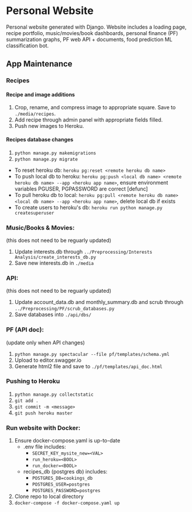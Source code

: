 # Personal Website
Personal website generated with Django. Website includes a loading page, recipe portfolio, music/movies/book dashboards, personal finance (PF) summarization graphs, PF web API + documents, food prediction ML classification bot.

## App Maintenance 
### Recipes
#### Recipe and image additions
1. Crop, rename, and compress image to appropriate square. Save to `./media/recipes`.
2. Add recipe through admin panel with appropriate fields filled.
3. Push new images to Heroku.

#### Recipes database changes
1. `python manage.py makemigrations`
2. `python manage.py migrate`
- To reset heroku db: `heroku pg:reset <remote heroku db name>`
- To push local db to heroku: `heroku pg:push <local db name> <remote heroku db name> --app <heroku app name>`, ensure environment variables PGUSER, PGPASSWORD are correct [defunc]
- To pull heroku db to local: `heroku pg:pull <remote heroku db name> <local db name> --app <heroku app name>`, delete local db if exists
- To create users to heroku's db: `heroku run python manage.py createsuperuser`

### Music/Books & Movies:
(this does not need to be reguarly updated)
1. Update interests.db through `../Preprocessing/Interests Analysis/create_interests_db.py`
2. Save new interests.db in `./media`

### API:
(this does not need to be reguarly updated)
1. Update account_data.db and monthly_summary.db and scrub through `../Preprocessing/PF/scrub_databases.py`
2. Save databases into `./api/dbs/`

### PF (API doc):
(update only when API changes)
1. `python manage.py spectacular --file pf/templates/schema.yml`
2. Upload to editor.swagger.io
3. Generate html2 file and save to `./pf/templates/api_doc.html`

### Pushing to Heroku
1) `python manage.py collectstatic`
2) `git add .`
3) `git commit -m <message>`
4) `git push heroku master`

### Run website with Docker:
1. Ensure docker-compose.yaml is up-to-date
    - .env file includes:
        - `SECRET_KEY_mysite_new=<VAL>`
        - `run_heroku=<BOOL>`
        - `run_docker=<BOOL>`
    - recipes_db (postgres db) includes:
        - `POSTGRES_DB=cookings_db`
        - `POSTGRES_USER=postgres`
        - `POSTGRES_PASSWORD=postgres`
2. Clone repo to local directory
3. `docker-compose -f docker-compose.yaml up`
